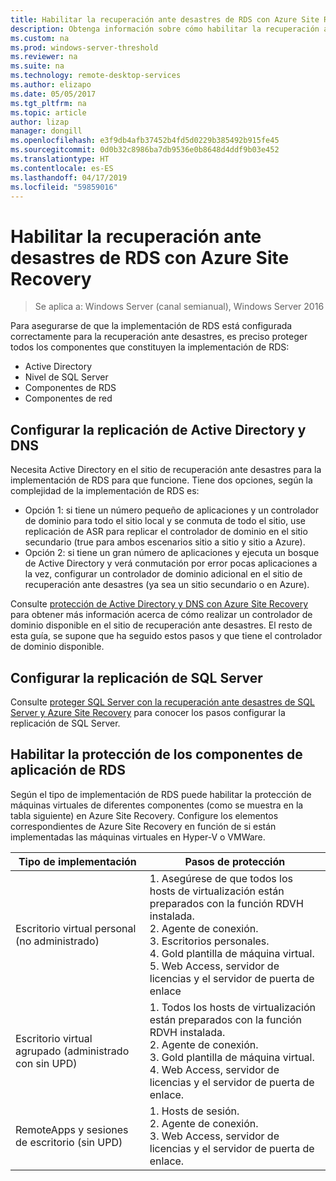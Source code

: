 ```yaml
---
title: Habilitar la recuperación ante desastres de RDS con Azure Site Recovery
description: Obtenga información sobre cómo habilitar la recuperación ante desastres de RDS con Azure Site Recovery.
ms.custom: na
ms.prod: windows-server-threshold
ms.reviewer: na
ms.suite: na
ms.technology: remote-desktop-services
ms.author: elizapo
ms.date: 05/05/2017
ms.tgt_pltfrm: na
ms.topic: article
author: lizap
manager: dongill
ms.openlocfilehash: e3f9db4afb37452b4fd5d0229b385492b915fe45
ms.sourcegitcommit: 0d0b32c8986ba7db9536e0b8648d4ddf9b03e452
ms.translationtype: HT
ms.contentlocale: es-ES
ms.lasthandoff: 04/17/2019
ms.locfileid: "59859016"
---
```

# <a name="enable-disaster-recovery-of-rds-using-azure-site-recovery"></a>Habilitar la recuperación ante desastres de RDS con Azure Site Recovery

>Se aplica a: Windows Server (canal semianual), Windows Server 2016

Para asegurarse de que la implementación de RDS está configurada correctamente para la recuperación ante desastres, es preciso proteger todos los componentes que constituyen la implementación de RDS:

- Active Directory
- Nivel de SQL Server
- Componentes de RDS
- Componentes de red
 
## <a name="configure-active-directory-and-dns-replication"></a>Configurar la replicación de Active Directory y DNS

Necesita Active Directory en el sitio de recuperación ante desastres para la implementación de RDS para que funcione. Tiene dos opciones, según la complejidad de la implementación de RDS es:

- Opción 1: si tiene un número pequeño de aplicaciones y un controlador de dominio para todo el sitio local y se conmuta de todo el sitio, use replicación de ASR para replicar el controlador de dominio en el sitio secundario (true para ambos escenarios sitio a sitio y sitio a Azure).
- Opción 2: si tiene un gran número de aplicaciones y ejecuta un bosque de Active Directory y verá conmutación por error pocas aplicaciones a la vez, configurar un controlador de dominio adicional en el sitio de recuperación ante desastres (ya sea un sitio secundario o en Azure).

Consulte [protección de Active Directory y DNS con Azure Site Recovery](/azure/site-recovery/site-recovery-active-directory) para obtener más información acerca de cómo realizar un controlador de dominio disponible en el sitio de recuperación ante desastres. El resto de esta guía, se supone que ha seguido estos pasos y que tiene el controlador de dominio disponible.

## <a name="set-up-sql-server-replication"></a>Configurar la replicación de SQL Server

Consulte [proteger SQL Server con la recuperación ante desastres de SQL Server y Azure Site Recovery](/azure/site-recovery/site-recovery-sql) para conocer los pasos configurar la replicación de SQL Server.

## <a name="enable-protection-for-the-rds-application-components"></a>Habilitar la protección de los componentes de aplicación de RDS

Según el tipo de implementación de RDS puede habilitar la protección de máquinas virtuales de diferentes componentes (como se muestra en la tabla siguiente) en Azure Site Recovery. Configure los elementos correspondientes de Azure Site Recovery en función de si están implementadas las máquinas virtuales en Hyper-V o VMWare.

| Tipo de implementación                              | Pasos de protección                                                                                                                                                                                      |
|----------------------------------------------|-------------------------------------------------------------------------------------------------------------------------------------------------------------------------------------------------------|
| Escritorio virtual personal (no administrado)         |  1. Asegúrese de que todos los hosts de virtualización están preparados con la función RDVH instalada.    </br>2. Agente de conexión.  </br>3. Escritorios personales. </br>4. Gold plantilla de máquina virtual. </br>5. Web Access, servidor de licencias y el servidor de puerta de enlace |
| Escritorio virtual agrupado (administrado con sin UPD) |  1. Todos los hosts de virtualización están preparados con la función RDVH instalada.  </br>2. Agente de conexión.  </br>3. Gold plantilla de máquina virtual. </br>4. Web Access, servidor de licencias y el servidor de puerta de enlace.                                  |
| RemoteApps y sesiones de escritorio (sin UPD)     |  1. Hosts de sesión.  </br>2. Agente de conexión. </br>3. Web Access, servidor de licencias y el servidor de puerta de enlace.                                                                                                          |                                                                                                                                      |

